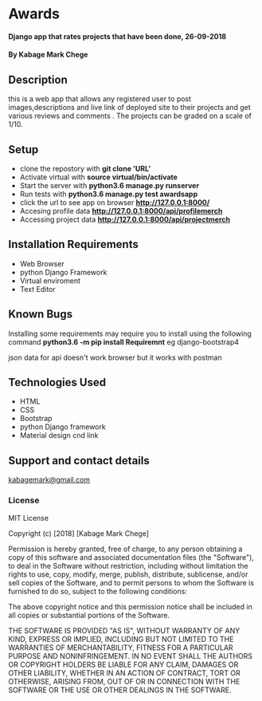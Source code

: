 # Awards
#### Django app that rates projects that have been done, 26-09-2018
#### By **Kabage Mark Chege**
## Description
this is a web app that allows any registered user to post images,descriptions and live link of deployed site to their projects and get various reviews and comments . The projects can be graded on a scale of 1/10.

## Setup
* clone the repostory with **git clone 'URL'**
* Activate virtual with **source virtual/bin/activate**
* Start the server with **python3.6 manage.py runserver**
* Run tests with **python3.6 manage.py test awardsapp**
* click the url to see app on browser **http://127.0.0.1:8000/**
* Accesing profile data **http://127.0.0.1:8000/api/profilemerch**
* Accessing project data **http://127.0.0.1:8000/api/projectmerch**
## Installation Requirements
* Web Browser
* python Django Framework
* Virtual enviroment
* Text Editor

## Known Bugs
Installing some requirements may require you to install using the following command **python3.6 -m pip install Requiremnt** eg django-bootstrap4

json data for api doesn't work browser but it works with postman 
## Technologies Used
* HTML
* CSS
* Bootstrap
* python Django framework
* Material design cnd link
## Support and contact details
kabagemark@gmail.com

### License
MIT License

Copyright (c) [2018] [Kabage Mark Chege]

Permission is hereby granted, free of charge, to any person obtaining a copy
of this software and associated documentation files (the "Software"), to deal
in the Software without restriction, including without limitation the rights
to use, copy, modify, merge, publish, distribute, sublicense, and/or sell
copies of the Software, and to permit persons to whom the Software is
furnished to do so, subject to the following conditions:

The above copyright notice and this permission notice shall be included in all
copies or substantial portions of the Software.

THE SOFTWARE IS PROVIDED "AS IS", WITHOUT WARRANTY OF ANY KIND, EXPRESS OR
IMPLIED, INCLUDING BUT NOT LIMITED TO THE WARRANTIES OF MERCHANTABILITY,
FITNESS FOR A PARTICULAR PURPOSE AND NONINFRINGEMENT. IN NO EVENT SHALL THE
AUTHORS OR COPYRIGHT HOLDERS BE LIABLE FOR ANY CLAIM, DAMAGES OR OTHER
LIABILITY, WHETHER IN AN ACTION OF CONTRACT, TORT OR OTHERWISE, ARISING FROM,
OUT OF OR IN CONNECTION WITH THE SOFTWARE OR THE USE OR OTHER DEALINGS IN THE
SOFTWARE.

